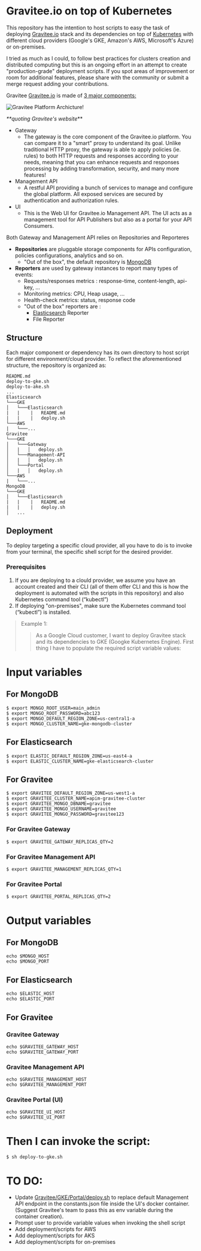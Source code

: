 # Gravitee.io on top of Kubernetes

This repository has the intention to host scripts to easy the task of deploying [Gravitee.io](https://gravitee.io) stack and its dependencies on top of [Kubernetes](https://kubernetes.io) with different cloud providers (Google's GKE, Amazon's AWS, Microsoft's Azure) or on-premises.

I tried as much as I could, to follow best practices for clusters creation and distributed computing but this is an ongoing effort in an attempt to create "production-grade" deployment scripts. If you spot areas of improvement or room for additional features, please share with the community or submit a merge request adding your contributions.

Gravitee
[Gravitee.io](https://gravitee.io) is made of [3 major components:](https://docs.gravitee.io/apim_overview_components.html)

![Gravitee Platform Archicture!](gravitee-platform-architecture.png "Gravitee Platform Archicture")

_**quoting Gravitee's website_**
- Gateway
    - The gateway is the core component of the Gravitee.io platform. You can compare it to a "smart" proxy to understand its goal. Unlike traditional HTTP proxy, the gateway is able to apply policies (ie. rules) to both HTTP requests and responses according to your needs, meaning that you can enhance requests and responses processing by adding transformation, security, and many more features!
- Management API
    - A restful API providing a bunch of services to manage and configure the global platform. All exposed services are secured by authentication and authorization rules.
- UI
    - This is the Web UI for Gravitee.io Management API. The UI acts as a management tool for API Publishers but also as a portal for your API Consumers.

Both Gateway and Management API relies on Repositories and Reporteres
- **Repositories** are pluggable storage components for APIs configuration, policies configurations, analytics and so on.
    - "Out of the box", the default repository is [MongoDB](https://www.mongodb.com/)
- **Reporters** are used by gateway instances to report many types of events:
    - Requests/responses metrics : response-time, content-length, api-key, …​
    - Monitoring metrics: CPU, Heap usage, …​
    - Health-check metrics: status, response code
    - "Out of the box" reporters are :
        - [Elasticsearch](https://www.elastic.co/) Reporter
        - File Reporter

## Structure

Each major component or dependency has its own directory to host script for different environment/cloud provider. 
To reflect the aforementioned structure, the repository is organized as:

```
README.md
deploy-to-gke.sh
deploy-to-ake.sh
...
Elasticsearch
└───GKE
│   └───Elasticsearch
|   |    |   README.md
|   |    |   deploy.sh
└───AWS
|   └───...
Gravitee
└───GKE
│   └───Gateway
│   |   │   deploy.sh
│   └───Management-API
│   |   │   deploy.sh
│   └───Portal
│   |   │   deploy.sh
└───AWS
|   └───...
MongoDB
└───GKE
│   └───Elasticsearch
|   |    |   README.md
|   |    |   deploy.sh
│   ...
```

## Deployment
To deploy targeting a specific cloud provider, all you have to do is to invoke from your terminal, the specific shell script for the desired provider.

### Prerequisites
1. If you are deploying to a clould provider, we assume you have an account created and their CLI (all of them offer CLI and this is how the deployment is automated with the scripts in this repository) and also Kubernetes command tool (“kubectl”)
2. If deploying "on-premises", make sure the Kubernetes command tool (“kubectl”) is installed.

> Example 1:
>> As a Google Cloud customer, I want to deploy Gravitee stack and its dependencies to GKE (Googke Kubernetes Engine).
First thing I have to populate the required script variable values:
# Input variables
## For MongoDB
```shell
$ export MONGO_ROOT_USER=main_admin
$ export MONGO_ROOT_PASSWORD=abc123
$ export MONGO_DEFAULT_REGION_ZONE=us-central1-a
$ export MONGO_CLUSTER_NAME=gke-mongodb-cluster
```
## For Elasticsearch
```
$ export ELASTIC_DEFAULT_REGION_ZONE=us-east4-a
$ export ELASTIC_CLUSTER_NAME=gke-elasticsearch-cluster
```

## For Gravitee
```
$ export GRAVITEE_DEFAULT_REGION_ZONE=us-west1-a
$ export GRAVITEE_CLUSTER_NAME=apim-gravitee-cluster
$ export GRAVITEE_MONGO_DBNAME=gravitee
$ export GRAVITEE_MONGO_USERNAME=gravitee
$ export GRAVITEE_MONGO_PASSWORD=gravitee123
```

### For Gravitee Gateway
```
$ export GRAVITEE_GATEWAY_REPLICAS_QTY=2
```

### For Gravitee Management API
```
$ export GRAVITEE_MANAGEMENT_REPLICAS_QTY=1
```

### For Gravitee Portal
```
$ export GRAVITEE_PORTAL_REPLICAS_QTY=2
```

# Output variables
## For MongoDB
```shell
echo $MONGO_HOST
echo $MONGO_PORT
```
## For Elasticsearch
```shell
echo $ELASTIC_HOST
echo $ELASTIC_PORT
```

## For Gravitee
### Gravitee Gateway
```shell
echo $GRAVITEE_GATEWAY_HOST
echo $GRAVITEE_GATEWAY_PORT
```

### Gravitee Management API
```shell
echo $GRAVITEE_MANAGEMENT_HOST
echo $GRAVITEE_MANAGEMENT_PORT
```

### Gravitee Portal (UI)
```shell
echo $GRAVITEE_UI_HOST
echo $GRAVITEE_UI_PORT
```

# Then I can invoke the script:
```shell
$ sh deploy-to-gke.sh
```


# TO DO:
- Update [Gravitee/GKE/Portal/deploy.sh](Gravitee/GKE/Portal/deploy.sh) to replace default Management API endpoint in the constants.json file inside the UI's docker container. (Suggest Gravitee's team to pass this as env variable during the container creation).
- Prompt user to provide variable values when invoking the shell script
- Add deployment/scripts for AWS
- Add deployment/scripts for AKS
- Add deployment/scripts for on-premises
